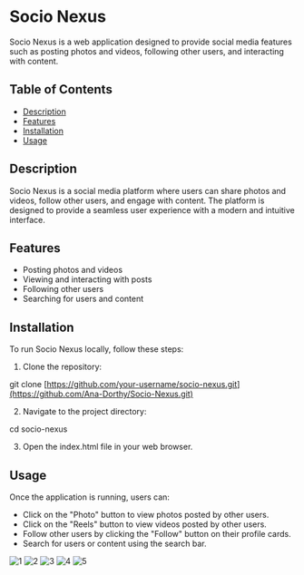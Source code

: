 
# Socio Nexus

Socio Nexus is a web application designed to provide social media features such as posting photos and videos, following other users, and interacting with content.

## Table of Contents

- [Description](#description)
- [Features](#features)
- [Installation](#installation)
- [Usage](#usage)

## Description

Socio Nexus is a social media platform where users can share photos and videos, follow other users, and engage with content. The platform is designed to provide a seamless user experience with a modern and intuitive interface.

## Features

- Posting photos and videos
- Viewing and interacting with posts
- Following other users
- Searching for users and content

## Installation

To run Socio Nexus locally, follow these steps:

1. Clone the repository:


git clone [https://github.com/your-username/socio-nexus.git](https://github.com/Ana-Dorthy/Socio-Nexus.git)


2. Navigate to the project directory:


cd socio-nexus


3. Open the index.html file in your web browser.

## Usage

Once the application is running, users can:

- Click on the "Photo" button to view photos posted by other users.
- Click on the "Reels" button to view videos posted by other users.
- Follow other users by clicking the "Follow" button on their profile cards.
- Search for users or content using the search bar.

![1](https://github.com/Ana-Dorthy/Socio-Nexus/assets/129649586/a109326d-c576-4eb0-b7a9-46047e4c11e7)
![2](https://github.com/Ana-Dorthy/Socio-Nexus/assets/129649586/5e2556d8-6012-4809-8455-90f4f2922100)
![3](https://github.com/Ana-Dorthy/Socio-Nexus/assets/129649586/5c3aa4ac-a54c-4f1c-9961-1d563ef6fef9)
![4](https://github.com/Ana-Dorthy/Socio-Nexus/assets/129649586/a046b336-ff63-48ad-b82e-2ff2fd4656b2)
![5](https://github.com/Ana-Dorthy/Socio-Nexus/assets/129649586/b491ded2-0d52-498f-9a57-40b43572cd08)



